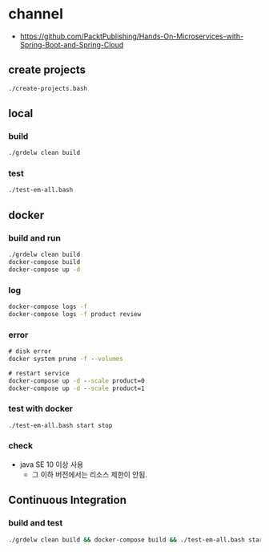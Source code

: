 # channel

- https://github.com/PacktPublishing/Hands-On-Microservices-with-Spring-Boot-and-Spring-Cloud

## create projects
```cmd
./create-projects.bash
```

## local

### build
```cmd
./grdelw clean build
```

### test
```cmd
./test-em-all.bash
```

## docker 

### build and run
```cmd
./grdelw clean build
docker-compose build
docker-compose up -d
```

### log
```cmd
docker-compose logs -f
docker-compose logs -f product review
```

### error
```cmd
# disk error
docker system prune -f --volumes

# restart service
docker-compose up -d --scale product=0
docker-compose up -d --scale product=1 
```

### test with docker
```cmd
./test-em-all.bash start stop
```

### check
- java SE 10 이상 사용
    - 그 이하 버전에서는 리소스 제한이 안됨.
    
## Continuous Integration

### build and test
```cmd
./grdelw clean build && docker-compose build && ./test-em-all.bash start stop
```